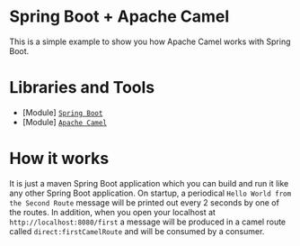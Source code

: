 # Spring Boot + Apache Camel

This is a simple example to show you how Apache Camel works with Spring Boot.

# Libraries and Tools
* [Module] [`Spring Boot`](https://spring.io/projects/spring-boot)
* [Module] [`Apache Camel`](https://camel.apache.org/)

# How it works
It is just a maven Spring Boot application which you can build and run it like any other Spring Boot application. 
On startup, a periodical `Hello World from the Second Route` message will be printed out every 2 seconds by one of the routes.
In addition, when you open your localhost at `http://localhost:8080/first` a message will be produced in a camel route called 
`direct:firstCamelRoute` and will be consumed by a consumer.
